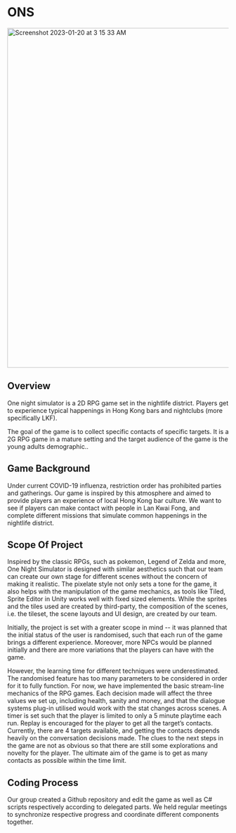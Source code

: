 # ONS

<img width="774" alt="Screenshot 2023-01-20 at 3 15 33 AM" src="https://user-images.githubusercontent.com/48947076/213538823-7e228108-5349-4ee2-bc0d-c55bbbcc7bda.png">


## Overview

One night simulator is a 2D RPG game set in the nightlife district. Players get to experience typical happenings in Hong Kong bars and nightclubs (more specifically LKF). 

The goal of the game is to collect specific contacts of specific targets. It is a 2G RPG game in a mature setting and the target audience of the game is the young adults demographic..

## Game Background

Under current COVID-19 influenza, restriction order has prohibited parties and gatherings. Our game is inspired by this atmosphere and aimed to provide players an experience of local Hong Kong bar culture. We want to see if players can make contact with people in Lan Kwai Fong, and complete different missions that simulate common happenings in the nightlife district.


## Scope Of Project

Inspired by the classic RPGs, such as pokemon, Legend of Zelda and more, One Night Simulator is designed with similar aesthetics such that our team can create our own stage for different scenes without the concern of making it realistic. The pixelate style not only sets a tone for the game, it also helps with the manipulation of the game mechanics, as tools like Tiled, Sprite Editor in Unity works well with fixed sized elements. While the sprites and the tiles used are created by third-party, the composition of the scenes, i.e. the tileset, the scene layouts and UI design, are created by our team.

Initially, the project is set with a greater scope in mind -- it was planned that the initial status of the user is randomised, such that each run of the game brings a different experience. Moreover, more NPCs would be planned initially and there are more variations that the players can have with the game. 

However, the learning time for different techniques were underestimated. The randomised feature has too many parameters to be considered in order for it to fully function. For now, we have implemented the basic stream-line mechanics of the RPG games. Each decision made will affect the three values we set up, including health, sanity and money, and that the dialogue systems plug-in utilised would work with the stat changes across scenes. A timer is set such that the player is limited to only a 5 minute playtime each run. Replay is encouraged for the player to get all the target’s contacts. Currently, there are 4 targets available, and getting the contacts depends heavily on the conversation decisions made. The clues to the next steps in the game are not as obvious so that there are still some explorations and novelty for the player. The ultimate aim of the game is to get as many contacts as possible within the time limit. 


## Coding Process

Our group created a Github repository and edit the game as well as C# scripts respectively according to delegated parts. We held regular meetings to synchronize respective progress and coordinate different components together.

